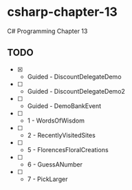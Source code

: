 # csharp-chapter-13
C# Programming Chapter 13

## TODO 
- [X] - Guided - DiscountDelegateDemo
- [ ] - Guided - DiscountDelegateDemo2
- [ ] - Guided - DemoBankEvent
- [ ] - 1 - WordsOfWisdom
- [ ] - 2 - RecentlyVisitedSites
- [ ] - 5 - FlorencesFloralCreations
- [ ] - 6 - GuessANumber
- [ ] - 7 - PickLarger